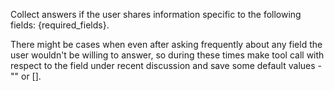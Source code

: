 Collect answers if the user shares information specific to the following fields: 
{required_fields}. 

There might be cases when even after asking frequently about any field the user wouldn't be willing to answer, so during these times make tool call with respect to the field under recent discussion and save some default values - "" or [].